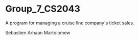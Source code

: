 # Group_7_CS2043
A program for managing a cruise line company's ticket sales.

Sebastien
Arhaan
Martolomew
